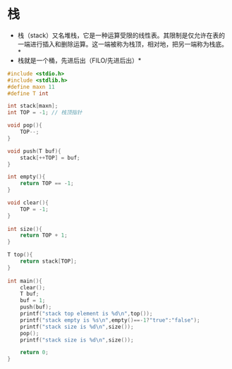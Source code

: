 # 栈
* 栈（stack）又名堆栈，它是一种运算受限的线性表。其限制是仅允许在表的一端进行插入和删除运算。这一端被称为栈顶，相对地，把另一端称为栈底。*
* 栈就是一个桶，先进后出（FILO/先进后出）*

``` C
#include <stdio.h>
#include <stdlib.h>
#define maxn 11
#define T int

int stack[maxn];
int TOP = -1; // 栈顶指针

void pop(){
    TOP--;
}

void push(T buf){
    stack[++TOP] = buf;
}

int empty(){
    return TOP == -1;
}

void clear(){
    TOP = -1;
}
 
int size(){
    return TOP + 1;
}

T top(){
    return stack[TOP];
}
 
int main(){
    clear();
    T buf;
    buf = 1;
    push(buf);
    printf("stack top element is %d\n",top());
    printf("stack empty is %s\n",empty()==-1?"true":"false");
    printf("stack size is %d\n",size());
    pop();
    printf("stack size is %d\n",size());

    return 0;
}
```
